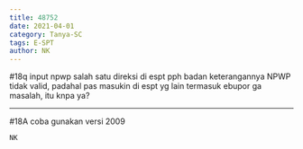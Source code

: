 ```yaml
---
title: 48752
date: 2021-04-01
category: Tanya-SC
tags: E-SPT
author: NK
---
```


#18q input npwp salah satu direksi di espt pph badan keterangannya NPWP tidak valid, padahal pas masukin di espt yg lain termasuk ebupor ga masalah, itu knpa ya?

---

#18A coba gunakan versi 2009

`NK`
